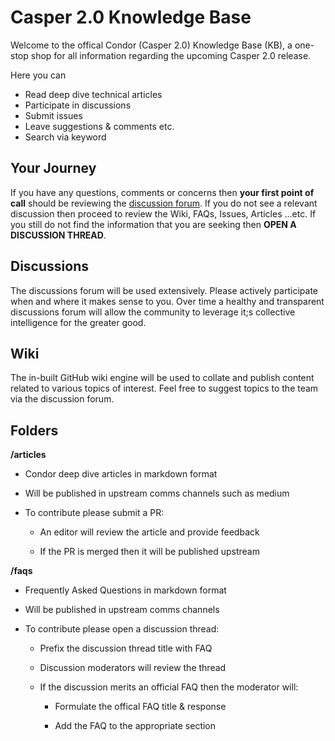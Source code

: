 # Casper 2.0 Knowledge Base

Welcome to the offical Condor (Casper 2.0) Knowledge Base (KB), a one-stop shop for all information regarding the upcoming Casper 2.0 release. 

Here you can

- Read deep dive technical articles
- Participate in discussions
- Submit issues
- Leave suggestions & comments etc.
- Search via keyword

## Your Journey

If you have any questions, comments or concerns then **your first point of call** should be reviewing the [discussion forum](https://github.com/casper-network/condor-info/discussions).  If you do not see a relevant discussion then proceed to review the Wiki, FAQs, Issues, Articles ...etc.  If you still do not find the information that you are seeking then **OPEN A DISCUSSION THREAD**.

## Discussions

The discussions forum will be used extensively.  Please actively participate when and where it makes sense to you.  Over time a healthy and transparent discussions forum will allow the community to leverage it;s collective intelligence for the greater good.

## Wiki

The in-built GitHub wiki engine will be used to collate and publish content related to various topics of interest.  Feel free to suggest topics to the team via the discussion forum.

## Folders

**/articles**

- Condor deep dive articles in markdown format

- Will be published in upstream comms channels such as medium

- To contribute please submit a PR:

    - An editor will review the article and provide feedback

    - If the PR is merged then it will be published upstream 

**/faqs**

- Frequently Asked Questions in markdown format

- Will be published in upstream comms channels

- To contribute please open a discussion thread:

    - Prefix the discussion thread title with FAQ

    - Discussion moderators will review the thread

    - If the discussion merits an official FAQ then the moderator will:

        - Formulate the offical FAQ title & response

        - Add the FAQ to the appropriate section




